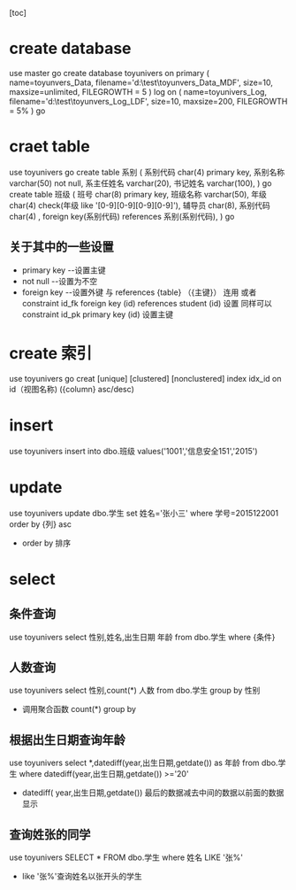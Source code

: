 [toc]
# create database

use master 
go
create database toyunivers
on primary
(
name=toyunvers_Data,
filename='d:\test\toyunvers_Data_MDF',
size=10,
maxsize=unlimited,
FILEGROWTH = 5
)
log on
(
name=toyunivers_Log,
filename='d:\test\toyunvers_Log_LDF',
size=10,
maxsize=200,
FILEGROWTH = 5%
)
go

# craet table

use toyunivers
go
create table 系别
(
系别代码 char(4) primary key,
系别名称 varchar(50) not null,
系主任姓名 varchar(20),
书记姓名 varchar(100),
)
go
create table 班级
(
班号 char(8) primary key,
班级名称 varchar(50),
年级 char(4) check(年级 like '[0-9][0-9][0-9][0-9]'),
辅导员 char(8),
系别代码 char(4) ,
 foreign key(系别代码) references 系别(系别代码),
)
go

## 关于其中的一些设置

- primary key --设置主键
- not null --设置为不空
- foreign key --设置外键
  与 references {table} （{主键}） 连用
  或者 constraint id_fk foreign key (id) references student (id) 设置
  同样可以 constraint id_pk primary key (id) 设置主键

# create 索引

use toyunivers
go
creat [unique] [clustered] [nonclustered] index idx_id
on id（视图名称) ({column} asc/desc)

# insert

use toyunivers
insert into dbo.班级 values('1001','信息安全151','2015')

# update

use toyunivers
update dbo.学生
set 姓名='张小三'
where 学号=2015122001
order by {列} asc

- order by 排序

# select

## 条件查询
use toyunivers
select 性别,姓名,出生日期 年龄 from dbo.学生
where {条件}

## 人数查询
use toyunivers
select 性别,count(*) 人数 from dbo.学生 
group by 性别

- 调用聚合函数 count(*) group by 

## 根据出生日期查询年龄

use toyunivers
select  *,datediff(year,出生日期,getdate()) as 年龄 from dbo.学生  where datediff(year,出生日期,getdate()) >='20'

- datediff( year,出生日期,getdate()) 最后的数据减去中间的数据以前面的数据显示

## 查询姓张的同学

use toyunivers
SELECT * FROM dbo.学生
where 姓名 LIKE '张%'
 
- like '张%'查询姓名以张开头的学生
